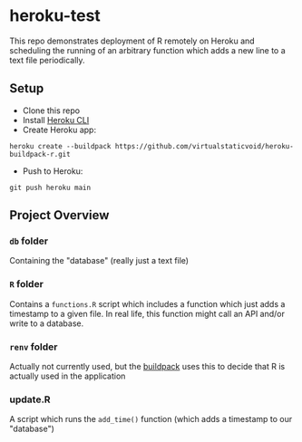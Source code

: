# heroku-test

This repo demonstrates deployment of R remotely on Heroku and scheduling the running of an arbitrary function which adds a new line to a text file periodically.

## Setup

* Clone this repo
* Install [Heroku CLI](https://devcenter.heroku.com/articles/heroku-cli#install-the-heroku-cli)
* Create Heroku app:

```
heroku create --buildpack https://github.com/virtualstaticvoid/heroku-buildpack-r.git
```
* Push to Heroku:
```
git push heroku main
```

## Project Overview

### `db` folder

Containing the "database" (really just a text file)

### `R` folder
Contains a `functions.R` script which includes a function which just adds a timestamp to a given file. In real life, this function might call an API and/or write to a database.

### `renv` folder

Actually not currently used, but the [buildpack](https://elements.heroku.com/buildpacks/virtualstaticvoid/heroku-buildpack-r) uses this to decide that R is actually used in the application

### update.R

A script which runs the `add_time()` function (which adds a timestamp to our "database")